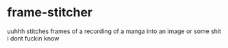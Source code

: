 # frame-stitcher   
uuhhh stitches frames of a recording of a manga into an image or some shit i dont fuckin know  
 
